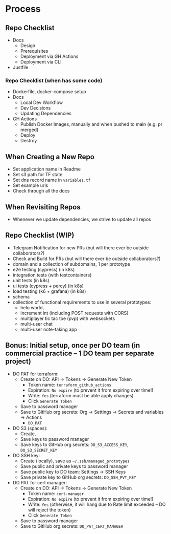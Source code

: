 # Process

## Repo Checklist

- Docs
  - Design
  - Prerequisites
  - Deployment via GH Actions
  - Deployment via CLI
- Justfile

### Repo Checklist (when has some code)

- Dockerfile, docker-compose setup
- Docs
  - Local Dev Workflow
  - Dev Decisions
  - Updating Dependencies
- GH Actions
  - Publish Docker Images, manually and when pushed to main (e.g. pr merged)
  - Deploy
  - Destroy

## When Creating a New Repo

- Set application name in Readme
- Set s3 path for TF state
- Set dns record name in `variables.tf`
- Set example urls
- Check through all the docs

## When Revisiting Repos

- Whenever we update dependencies, we strive to update all repos

## Repo Checklist (WIP)

- Telegram Notification for new PRs (but will there ever be outside collaborators?)
- Check and Build for PRs (but will there ever be outside collaborators?)
- domain and a collection of subdomains, 1 per prototype
- e2e testing (cypress) (in k8s)
- integration tests (with testcontainers)
- unit tests (in k8s)
- ui tests (cypress + percy) (in k8s)
- load testing (k6 + grafana) (in k8s)
- schema
- collection of functional requirements to use in several prototypes:
  - helo world,
  - increment int (including POST requests with CORS)
  - multiplayer tic tac toe (pvp) with websockets
  - multi-user chat
  - multi-user note-taking app

## Bonus: Initial setup, once per DO team (in commercial practice – 1 DO team per separate project)

- DO PAT for terraform:
  - Create on DO: API -> Tokens -> Generate New Token
    - Token name: `terraform_github_actions`
    - Expiration: `No expire` (to prevent it from expiring over time!)
    - Write: `Yes` (terraform must be able apply changes)
    - Click `Generate Token`
  - Save to password manager
  - Save to GitHub org secrets: Org -> Settings -> Secrets and variables -> Actions
    - `DO_PAT`
- DO S3 (spaces):
  - Create,
  - Save keys to password manager
  - Save keys to GitHub org secrets: `DO_S3_ACCESS_KEY`, `DO_S3_SECRET_KEY`
- DO SSH key:
  - Create (locally), save as `~/.ssh/managed_prototypes`
  - Save public and private keys to password manager
  - Save public key to DO team: Settings -> SSH Keys
  - Save private key to GitHub org secrets: `DO_SSH_PVT_KEY`
- DO PAT for cert manager:
  - Create on DO: API -> Tokens -> Generate New Token
    - Token name: `cert-manager`
    - Expiration: `No expire` (to prevent it from expiring over time!)
    - Write: `Yes` (otherwise, it will hang due to Rate limit exceeded – DO will reject the token)
    - Click `Generate Token`
  - Save to password manager
  - Save to GitHub org secrets: `DO_PAT_CERT_MANAGER`
